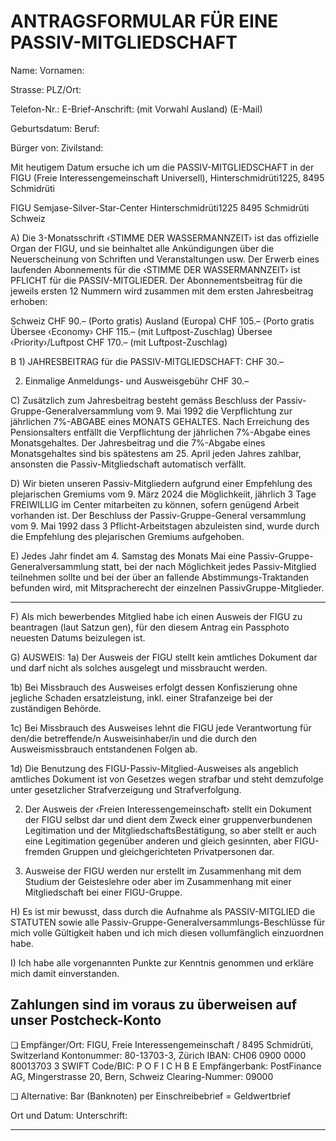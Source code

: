 # ANTRAGSFORMULAR FÜR EINE PASSIV-MITGLIEDSCHAFT

Name:                                  Vornamen:

Strasse:                                 PLZ/Ort:

Telefon-Nr.:                              E-Brief-Anschrift:
(mit Vorwahl Ausland)                      (E-Mail)

Geburtsdatum:                           Beruf:

Bürger von: Zivilstand:

Mit heutigem Datum ersuche ich um die PASSIV-MITGLIEDSCHAFT in der FIGU (Freie Interessengemeinschaft Universell), Hinterschmidrüti1225, 8495 Schmidrüti

FIGU
Semjase-Silver-Star-Center
Hinterschmidrüti1225
8495 Schmidrüti
Schweiz

A) Die 3-Monatsschrift ‹STIMME DER WASSERMANNZEIT› ist das offizielle Organ der FIGU, und
sie beinhaltet alle Ankündigungen über die Neuerscheinung von Schriften und Veranstaltungen
usw.
Der Erwerb eines laufenden Abonnements für die ‹STIMME DER WASSERMANNZEIT› ist PFLICHT
für die PASSIV-MITGLIEDER. Der Abonnementsbeitrag für die jeweils ersten 12 Nummern wird
zusammen mit dem ersten Jahresbeitrag erhoben:

Schweiz                                        CHF   90.– (Porto gratis)
Ausland (Europa)                                 CHF  105.– (Porto gratis
Übersee ‹Economy›                               CHF  115.– (mit Luftpost-Zuschlag)
Übersee ‹Priority›/Luftpost                          CHF  170.– (mit Luftpost-Zuschlag)

B 1) JAHRESBEITRAG für die PASSIV-MITGLIEDSCHAFT:    CHF   30.–

2) Einmalige Anmeldungs- und Ausweisgebühr         CHF   30.–

C) Zusätzlich zum Jahresbeitrag besteht gemäss Beschluss der Passiv-Gruppe-Generalversammlung vom 9. Mai 1992 die Verpflichtung zur jährlichen 7%-ABGABE eines MONATS GEHALTES.
Nach Erreichung des Pensionsalters entfällt die Verpflichtung der jährlichen 7%-Abgabe eines
Monatsgehaltes.
Der Jahresbeitrag und die 7%-Abgabe eines Monatsgehaltes sind bis spätestens am 25. April
jeden Jahres zahlbar, ansonsten die Passiv-Mitgliedschaft automatisch verfällt.

D) Wir bieten unseren Passiv-Mitgliedern aufgrund einer Empfehlung des plejarischen Gremiums
vom 9. März 2024 die Möglichkeiit, jährlich 3 Tage FREIWILLIG im Center mitarbeiten zu
können, sofern genügend Arbeit vorhanden ist. Der Beschluss der Passiv-Gruppe-General versammlung vom 9. Mai 1992 dass 3 Pflicht-Arbeitstagen abzuleisten sind, wurde durch die
Empfehlung des plejarischen Gremiums aufgehoben.

E) Jedes Jahr findet am 4. Samstag des Monats Mai eine Passiv-Gruppe-Generalversammlung
statt, bei der nach Möglichkeit jedes Passiv-Mitglied teilnehmen sollte und bei der über an fallende Abstimmungs-Traktanden befunden wird, mit Mitspracherecht der einzelnen PassivGruppe-Mitglieder.


-----

F) Als mich bewerbendes Mitglied habe ich einen Ausweis der FIGU zu beantragen (laut Satzun gen), für den diesem Antrag ein Passphoto neuesten Datums beizulegen ist.

G) AUSWEIS:
1a) Der Ausweis der FIGU stellt kein amtliches Dokument dar und darf nicht als solches
ausgelegt und missbraucht werden.

1b) Bei Missbrauch des Ausweises erfolgt dessen Konfiszierung ohne jegliche Schaden ersatzleistung, inkl. einer Strafanzeige bei der zuständigen Behörde.

1c) Bei Missbrauch des Ausweises lehnt die FIGU jede Verantwortung für den/die betreffende/n Ausweisinhaber/in und die durch den Ausweismissbrauch entstandenen Folgen ab.

1d) Die Benutzung des FIGU-Passiv-Mitglied-Ausweises als angeblich amtliches Dokument
ist von Gesetzes wegen strafbar und steht demzufolge unter gesetzlicher Strafverzeigung
und Strafverfolgung.

2) Der Ausweis der ‹Freien Interessengemeinschaft› stellt ein Dokument der FIGU selbst dar
und dient dem Zweck einer gruppenverbundenen Legitimation und der MitgliedschaftsBestätigung, so aber stellt er auch eine Legitimation gegenüber anderen und gleich gesinnten, aber FIGU-fremden Gruppen und gleichgerichteten Privatpersonen dar.

3) Ausweise der FIGU werden nur erstellt im Zusammenhang mit dem Studium der Geisteslehre oder aber im Zusammenhang mit einer Mitgliedschaft bei einer FIGU-Gruppe.

H) Es ist mir bewusst, dass durch die Aufnahme als PASSIV-MITGLIED die STATUTEN sowie alle
Passiv-Gruppe-Generalversammlungs-Beschlüsse für mich volle Gültigkeit haben und ich mich
diesen vollumfänglich einzuordnen habe.

I) Ich habe alle vorgenannten Punkte zur Kenntnis genommen und erkläre mich damit einverstanden.

## Zahlungen sind im voraus zu überweisen auf unser Postcheck-Konto

❏ Empfänger/Ort:    FIGU, Freie Interessengemeinschaft / 8495 Schmidrüti, Switzerland
Kontonummer:     80-13703-3, Zürich
IBAN:            CH06 0900 0000 80013703 3
SWIFT Code/BIC:   P O F I C H B E
Empfängerbank:    PostFinance AG, Mingerstrasse 20, Bern, Schweiz
Clearing-Nummer:  09000

❏ Alternative:        Bar (Banknoten) per Einschreibebrief = Geldwertbrief

Ort und Datum:                            Unterschrift:


-----

